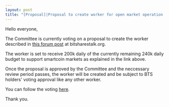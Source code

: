 ```yaml
---
layout: post
title: "[Proposal]|Proposal to create worker for open market operation fund"
---
```


Hello everyone,

The Committee is currently voting on a proposal to create the worker described in [this forum post](https://bitsharestalk.org/index.php?topic=26107.0) at bitsharestalk.org.

The worker is set to receive 200k daily of the currently remaining 240k daily budget to support smartcoin markets as explained in the link above.

Once the proposal is approved by the Committee and the neccessary review period passes, the worker will be created and be subject to BTS holders' voting approval like any other worker.

You can follow the voting [here](https://cryptofresh.com/p/1.10.8837).

Thank you.